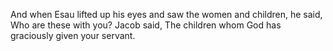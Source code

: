 And when Esau lifted up his eyes and saw the women and children, he said, Who are these with you? Jacob said, The children whom God has graciously given your servant.
